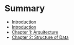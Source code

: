 # Summary

* [Introduction](About.md)
* [Introduction](content/Content.md)
* [Chapter 1: Arquitecture](content/Chapter1.md)
* [Chapter 2: Structure of Data](chapter-2-structure-of-data.md)

